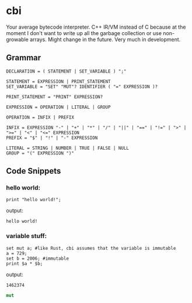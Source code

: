 # cbi #

Your average bytecode interpreter. C++ IR/VM instead of C because at the moment I don't want to write up all the garbage collection or use non-growable arrays. Might change in the future.
Very much in development.


## Grammar ##
```
DECLARATION = ( STATEMENT | SET_VARIABLE ) ";"

STATEMENT = EXPRESSION | PRINT_STATEMENT
SET_VARIABLE = "SET" "MUT"? IDENTIFIER ( "=" EXPRESSION )?

PRINT_STATEMENT = "PRINT" EXPRESSION?

EXPRESSION = OPERATION | LITERAL | GROUP

OPERATION = INFIX | PREFIX

INFIX = EXPRESSION "-" | "+" | "*" | "/" | "||" | "==" | "!=" | ">" | ">=" | "<" | "<=" EXPRESSION
PREFIX = "$" | "!" | "-" EXPRESSION

LITERAL = STRING | NUMBER | TRUE | FALSE | NULL
GROUP = "(" EXPRESSION ")"
```

## Code Snippets ##

### hello world: ###
```Batch
print "hello world!";
```
output:
```
hello world!
```
### variable stuff: ###
```Batch
set mut a; #like Rust, cbi assumes that the variable is immutable
a = 729;
set b = 2006; #immutable
print $a * $b;
```
output:
```
1462374
```
```Rust
mut
```
